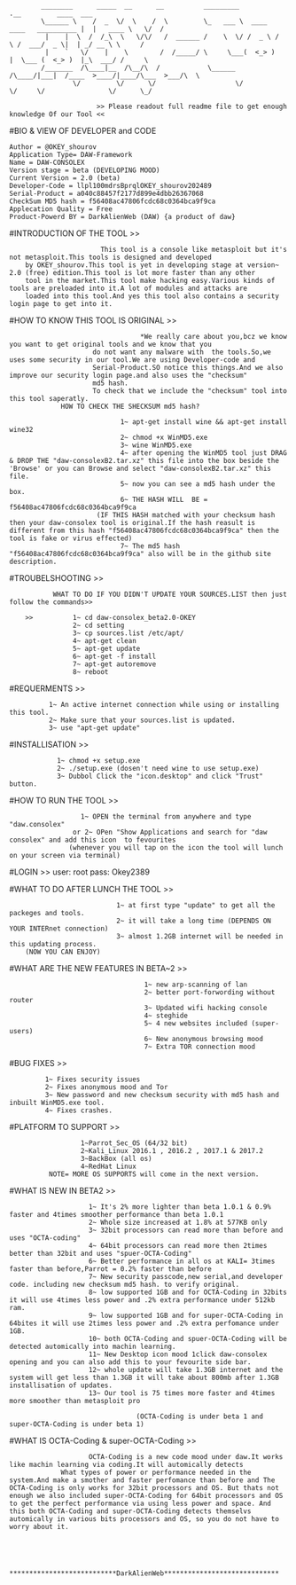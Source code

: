              
            ________      _____  __      __          _________                            .__         ____  ___ 
            \______ \    /  _  \/  \    /  \         \_   ___ \  ____   ____   __________ |  |   ____ \   \/  / 
             |    |  \  /  /_\  \   \/\/   /  ______ /    \  \/ /  _ \ /    \ /  ___/  _ \|  | _/ __ \ \     / 
             |    `   \/    |    \        /  /_____/ \     \___(  <_> )   |  \___ (  <_> )  |_\  ___/ /     \ 
            /_______  /\____|__  /\__/\  /            \______  /\____/|___|  /____  >____/|____/\___  >___/\  \ 
                    \/         \/      \/                    \/            \/     \/                \/      \_/              

                          >> Please readout full readme file to get enough knowledge Of our Tool <<          

#BIO & VIEW OF DEVELOPER and CODE

    Author = @OKEY_shourov
    Application Type= DAW-Framework
    Name = DAW-CONSOLEX
    Version stage = beta (DEVELOPING MOOD)
    Current Version = 2.0 (beta)
    Developer-Code = llpl100mdrsBprqlOKEY_shourov202489
    Serial-Product = a040c88457f2177d899e4dbb26367068
    CheckSum MD5 hash = f56408ac47806fcdc68c0364bca9f9ca
    Applecation Quality = Free 
    Product-Powerd BY = DarkAlienWeb (DAW) {a product of daw}


#INTRODUCTION OF THE TOOL >>
 
                           This tool is a console like metasploit but it's not metasploit.This tools is designed and developed
        by OKEY_shourov.This tool is yet in developing stage at version~ 2.0 (free) edition.This tool is lot more faster than any other 
        tool in the market.This tool make hacking easy.Various kinds of tools are preloaded into it.A lot of modules and attacks are 
        loaded into this tool.And yes this tool also contains a security login page to get into it.

#HOW TO KNOW THIS TOOL IS ORIGINAL >>
 
                                     *We really care about you,bcz we know you want to get original tools and we know that you 
                         do not want any malware with  the tools.So,we uses some security in our tool.We are using Developer-code and 
                         Serial-Product.SO notice this things.And we also improve our security login page.and also uses the "checksum"
                         md5 hash.
                         To check that we include the "checksum" tool into this tool saperatly.
                 HOW TO CHECK THE SHECKSUM md5 hash?

                                1~ apt-get install wine && apt-get install wine32
                                2~ chmod +x WinMD5.exe
                                3~ wine WinMD5.exe
                                4~ after opening the WinMD5 tool just DRAG & DROP THE "daw-consolexB2.tar.xz" this file into the box beside the 'Browse' or you can Browse and select "daw-consolexB2.tar.xz" this file.
                                5~ now you can see a md5 hash under the box.
                                6~ THE HASH WILL  BE = f56408ac47806fcdc68c0364bca9f9ca 
                          (IF THIS HASH matched with your checksum hash then your daw-consolex tool is original.If the hash reasult is different from this hash "f56408ac47806fcdc68c0364bca9f9ca" then the tool is fake or virus effected)
                                7~ The md5 hash "f56408ac47806fcdc68c0364bca9f9ca" also will be in the github site description.

#TROUBELSHOOTING >>
 
               WHAT TO DO IF YOU DIDN'T UPDATE YOUR SOURCES.LIST then just follow the commands>>
                  
        >>          1~ cd daw-consolex_beta2.0-OKEY
                    2~ cd setting
                    3~ cp sources.list /etc/apt/
                    4~ apt-get clean
                    5~ apt-get update
                    6~ apt-get -f install
                    7~ apt-get autoremove
                    8~ reboot

#REQUERMENTS >> 
              
              1~ An active internet connection while using or installing this tool.
              2~ Make sure that your sources.list is updated.
              3~ use "apt-get update"


#INSTALLISATION >>

                1~ chmod +x setup.exe
                2~ ./setup.exe (dosen't need wine to use setup.exe)
                3~ Dubbol Click the "icon.desktop" and click "Trust" button.


#HOW TO RUN THE TOOL >>

                      1~ OPEN the terminal from anywhere and type "daw.consolex"
                    or 2~ OPen "Show Applications and search for "daw consolex" and add this icon  to fevourites
                   (whenever you will tap on the icon the tool will lunch on your screen via terminal)

#LOGIN >>
        user: root
        pass: Okey2389


#WHAT TO DO AFTER LUNCH THE TOOL >> 

                               1~ at first type "update" to get all the packeges and tools.
                               2~ it will take a long time (DEPENDS ON YOUR INTERnet connection)
                               3~ almost 1.2GB internet will be needed in this updating process.
        (NOW YOU CAN ENJOY)

#WHAT ARE THE NEW FEATURES IN BETA~2 >>

                                      1~ new arp-scanning of lan
                                      2~ better port-forwording without router
                                      3~ Updated wifi hacking console
                                      4~ steghide
                                      5~ 4 new websites included (super-users)
                                      6~ New anonymous browsing mood 
                                      7~ Extra TOR connection mood 
                                      

#BUG FIXES >>
                
             1~ Fixes security issues
             2~ Fixes anonymous mood and Tor
             3~ New password and new checksum security with md5 hash and inbuilt WinMD5.exe tool.
             4~ Fixes crashes.

#PLATFORM TO SUPPORT >>

                      1~Parrot_Sec_OS (64/32 bit)
                      2~Kali_Linux 2016.1 , 2016.2 , 2017.1 & 2017.2
                      3~BackBox (all os)
                      4~RedHat Linux
              NOTE= MORE OS SUPPORTS will come in the next version.

#WHAT IS NEW IN BETA2 >>

                        1~ It's 2% more lighter than beta 1.0.1 & 0.9% faster and 4times smoother performance than beta 1.0.1
                        2~ Whole size increased at 1.8% at 577KB only
                        3~ 32bit processors can read more than before and uses "OCTA-coding"
                        4~ 64bit processors can read more then 2times better than 32bit and uses "spuer-OCTA-Coding"
                        6~ Better performance in all os at KALI= 3times faster than before,Parrot = 0.2% faster than before
                        7~ New security passcode,new serial,and developer code. including new checksum md5 hash. to verify original.
                        8~ low supported 1GB and for OCTA-Coding in 32bits it will use 4times less power and .2% extra performance under 512kb ram.
                        9~ low supported 1GB and for super-OCTA-Coding in 64bites it will use 2times less power and .2% extra perfomance under 1GB.
                        10~ both OCTA-Coding and spuer-OCTA-Coding will be detected automically into machin learning.
                        11~ New Desktop icon mood 1click daw-consolex opening and you can also add this to your fevourite side bar.
                        12~ whole update will take 1.3GB internet and the system will get less than 1.3GB it will take about 800mb after 1.3GB installisation of updates.
                        13~ Our tool is 75 times more faster and 4times more smoother than metasploit pro
                        
                                    (OCTA-Coding is under beta 1 and super-OCTA-Coding is under beta 1)

#WHAT IS OCTA-Coding & super-OCTA-Coding >>
                      
                        OCTA-Coding is a new code mood under daw.It works like machin learning via coding.It will automically detects 
                 What types of power or performance needed in the system.And make a smother and faster perfomance than before and The OCTA-Coding is only works for 32bit processors and OS. But thats not enough we also included super-OCTA-Coding for 64bit processors and OS to get the perfect performance via using less power and space. And this both OCTA-Coding and super-OCTA-Coding detects themselvs automically in various bits processors and OS, so you do not have to worry about it. 



  
                                    ***************************DarkAlienWeb*****************************
                      
